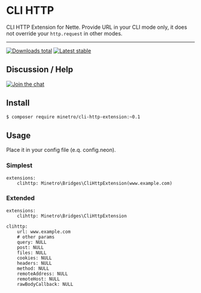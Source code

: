 # CLI HTTP

CLI HTTP Extension for Nette. Provide URL in your CLI mode only, it does not override your `http.request` in other modes.

-----

[![Downloads total](https://img.shields.io/packagist/dt/minetro/cli-http-extension.svg?style=flat-square)](https://packagist.org/packages/minetro/cli-http-extension)
[![Latest stable](https://img.shields.io/packagist/v/minetro/cli-http-extension.svg?style=flat-square)](https://packagist.org/packages/minetro/cli-http-extension)

## Discussion / Help

[![Join the chat](https://img.shields.io/gitter/room/minetro/nette.svg?style=flat-square)](https://gitter.im/minetro/nette?utm_source=badge&utm_medium=badge&utm_campaign=pr-badge&utm_content=badge)

## Install
```sh
$ composer require minetro/cli-http-extension:~0.1
```

## Usage

Place it in your config file (e.q. config.neon).

### Simplest
```neon
extensions:
    clihttp: Minetro\Bridges\CliHttpExtension(www.example.com)
```

### Extended

```neon
extensions:
    clihttp: Minetro\Bridges\CliHttpExtension

clihttp:
    url: www.example.com
    # other params
    query: NULL
    post: NULL
    files: NULL
    cookies: NULL
    headers: NULL
    method: NULL
    remoteAddress: NULL
    remoteHost: NULL
    rawBodyCallback: NULL
```
